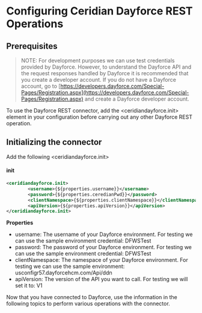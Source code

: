 # Configuring Ceridian Dayforce REST Operations

## Prerequisites

> NOTE: For development purposes we can use test credentials provided by Dayforce. However, to understand the Dayforce API and the request responses handled by Dayforce it is recommended that you create a developer account. If you do not have a Dayforce account, go to [https://developers.dayforce.com/Special-Pages/Registration.aspx](https://developers.dayforce.com/Special-Pages/Registration.aspx) and create a Dayforce developer account.

To use the Dayforce REST connector, add the <ceridiandayforce.init> element in your configuration before carrying out any other Dayforce REST operation. 

## Initializing the connector
Add the following <ceridiandayforce.init>

#### init
```xml
<ceridiandayforce.init>
        <username>{${properties.username}}</username>
        <password>{${properties.ceredianPwd}}</password>
        <clientNamespace>{${properties.clientNamespace}}</clientNamespace>
        <apiVersion>{${properties.apiVersion}}</apiVersion>
</ceridiandayforce.init>
```

**Properties**
* username: The username of your Dayforce environment. For testing we can use the sample environment credential: DFWSTest
* password: The password of your Dayforce environment. For testing we can use the sample environment credential: DFWSTest
* clientNamespace: The namespace of your Dayforce environment. For testing we can use the sample environment: usconfigr57.dayforcehcm.com/Api/ddn
* apiVersion: The version of the API you want to call. For testing we will set it to: V1

Now that you have connected to Dayforce, use the information in the following topics to perform various operations with the connector.
